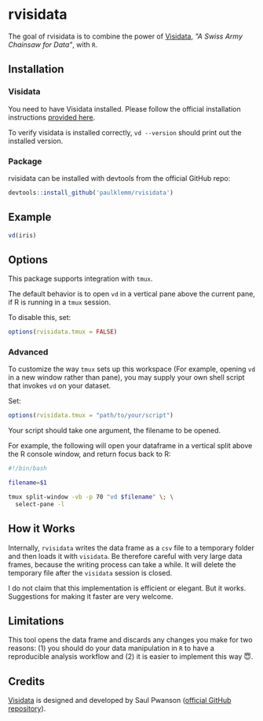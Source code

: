 # rvisidata

The goal of rvisidata is to combine the power of [Visidata](https://www.visidata.org/), _"A Swiss Army Chainsaw for Data"_, with `R`.

## Installation

### Visidata

You need to have Visidata installed. Please follow the official installation instructions [provided here](https://www.visidata.org/install/).

To verify visidata is installed correctly, `vd --version` should print out the installed version.

### Package

rvisidata can be installed with devtools from the official GitHub repo:

```r
devtools::install_github('paulklemm/rvisidata')
```

## Example

```r
vd(iris)
```

## Options

This package supports integration with `tmux`.

The default behavior is to open `vd` in a vertical pane above the current pane, if R is running in a `tmux` session.

To disable this, set:

```r
options(rvisidata.tmux = FALSE)
```

### Advanced

To customize the way `tmux` sets up this workspace (For example, opening `vd` in a new window rather than pane), you 
may supply your own shell script that invokes `vd` on your dataset.

Set:

```r
options(rvisidata.tmux = "path/to/your/script")
```

Your script should take one argument, the filename to be opened.

For example, the following will open your dataframe in a vertical split
above the R console window, and return focus back to R:

```bash
#!/bin/bash

filename=$1

tmux split-window -vb -p 70 "vd $filename" \; \
  select-pane -l
```

## How it Works

Internally, `rvisidata` writes the data frame as a `csv` file to a temporary folder and then loads it with `visidata`. Be therefore careful with very large data frames, because the writing process can take a while. It will delete the temporary file after the `visidata` session is closed.

I do not claim that this implementation is efficient or elegant. But it works. Suggestions for making it faster are very welcome.

## Limitations

This tool opens the data frame and discards any changes you make for two reasons: (1) you should do your data manipulation in `R` to have a reproducible analysis workflow and (2) it is easier to implement this way 😇.

## Credits

[Visidata](https://www.visidata.org) is designed and developed by Saul Pwanson ([official GitHub repository](https://www.github.com/saulpw/visidata)).
